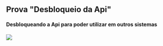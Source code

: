 <h2>Prova "Desbloqueio da Api"</h2>
<h4>Desbloqueando a Api para poder utilizar em outros sistemas</h4>

![](https://img.shields.io/badge/Desbloqueando-o%20CORs%20da%20API.-black)
